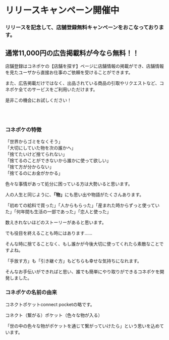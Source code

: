 # リリースキャンペーン開催中

### リリースを記念して、店舗登録無料キャンペーンをおこなっております。

## 通常11,000円の広告掲載料が今なら無料！！

店舗登録はコネポケの【店舗を探す】ページに店舗情報の掲載ができ、店舗情報を見たユーザから直接お仕事のご依頼を受けることができます。  

また、広告掲載だけではなく、出品されている商品の引取やリクエストなど、コネポケ全てのサービスをご利用いただけます。  

是非この機会にお試しください！  

<br>
<br>

### コネポケの特徴

「世界からゴミをなくそう」  
「大切にしていた物を次の誰かへ」  
「捨てたいけど捨てられない」  
  「捨てるのことができないから誰かに使って欲しい」  
「捨て方が分からない」  
「捨てるのにお金がかかる」

色々な事情があって処分に困っている方は大勢いると思います。

人の人生と同じように、<strong>「物」</strong>にも思い出や物語がたくさんあります。

「初めての給料で買った」「人からもらった」「産まれた時からずっと使っていた」「何年間も生活の一部であった」「恋人と使った」

数えきれないほどのストーリーがあると思います。

でも役目を終えることも時にはあります......

そんな時に捨てることなく、もし誰かが今後大切に使ってくれたら素敵なことですよね。

「手放す方」も「引き継ぐ方」もどちらも幸せな気持ちになれます。

そんなお手伝いができればと思い、誰でも簡単にやり取りができるコネポケを開発しました。

### コネポケの名前の由来

コネクトポケットconnect pocketの略です。

コネクト（繋がる）ポケット（色々な物が入る）

「世の中の色々な物がポケットを通じて繋がっていけたら」という思いを込めています。
